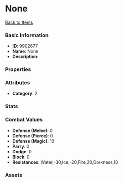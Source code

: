 # None



[Back to Items](../items.md)

### Basic Information

- **ID**: 9902677
- **Name**: None
- **Description**: 

### Properties


### Attributes

- **Category**: 2

### Stats


### Combat Values

- **Defense (Melee)**: 0
- **Defense (Pierce)**: 0
- **Defense (Magic)**: 10
- **Parry**: 0
- **Dodge**: 0
- **Block**: 0
- **Resistances**: Water,-30,Ice,-20,Fire,20,Darkness,10

### Assets


